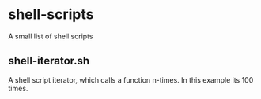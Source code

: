 shell-scripts
=============

A small list of shell scripts

## shell-iterator.sh
A shell script iterator, which calls a function n-times. In this example its 100 times.